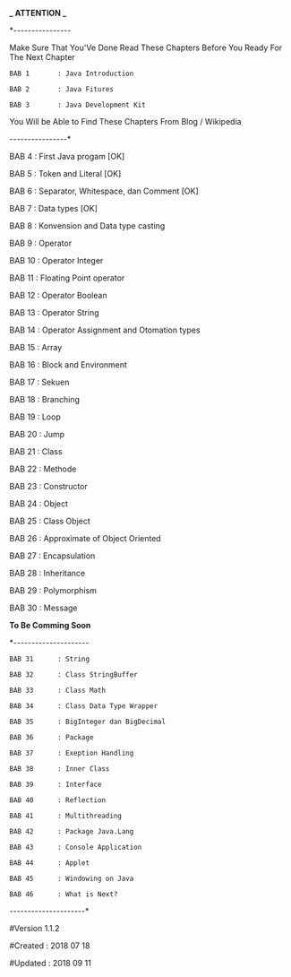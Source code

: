 <!--

		C O N T E N T S

							-->



**_ ATTENTION _**

*----------------

Make Sure That You'Ve Done Read These Chapters Before You Ready For The Next Chapter

	BAB 1 		: Java Introduction

	BAB 2		: Java Fitures

	BAB 3 		: Java Development Kit

You Will be Able to Find These Chapters From Blog / Wikipedia

----------------*



BAB 4		: First Java progam [OK]

BAB 5		: Token and Literal [OK]

BAB 6 		: Separator, Whitespace, dan Comment [OK]

BAB 7		: Data types [OK]

BAB 8		: Konvension and Data type casting

BAB 9		: Operator

BAB 10		: Operator Integer

BAB 11		: Floating Point operator

BAB 12		: Operator Boolean

BAB 13		: Operator String

BAB 14		: Operator Assignment and Otomation types

BAB 15		: Array

BAB 16		: Block and Environment

BAB 17		: Sekuen

BAB 18		: Branching

BAB 19		: Loop

BAB 20		: Jump

BAB 21		: Class

BAB 22		: Methode

BAB 23 		: Constructor

BAB 24		: Object

BAB 25		: Class Object

BAB 26 		: Approximate of Object Oriented

BAB 27		: Encapsulation

BAB 28		: Inheritance

BAB 29		: Polymorphism

BAB 30		: Message

	

**To Be Comming Soon**

*---------------------

	BAB 31		: String

	BAB 32		: Class StringBuffer

	BAB 33		: Class Math

	BAB 34		: Class Data Type Wrapper

	BAB 35		: BigInteger dan BigDecimal

	BAB 36		: Package

	BAB 37		: Exeption Handling

	BAB 38		: Inner Class

	BAB 39		: Interface

	BAB 40		: Reflection

	BAB 41		: Multithreading

	BAB 42		: Package Java.Lang

	BAB 43		: Console Application

	BAB 44		: Applet

	BAB 45		: Windowing on Java

	BAB 46		: What is Next?

---------------------*



#Version 1.1.2

#Created	: 2018 07 18

#Updated	: 2018 09 11
